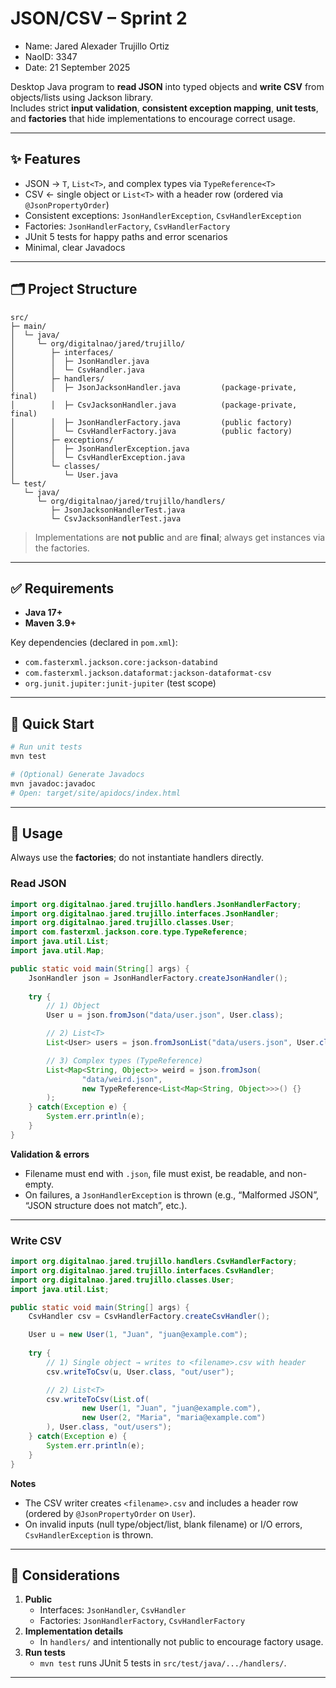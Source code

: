 # JSON/CSV – Sprint 2

- Name: Jared Alexader Trujillo Ortiz
- NaoID: 3347
- Date: 21 September 2025

Desktop Java program to **read JSON** into typed objects and **write CSV** from objects/lists using Jackson library.  
Includes strict **input validation**, **consistent exception mapping**, **unit tests**, and **factories** that hide implementations to encourage correct usage.

---

## ✨ Features

- JSON → `T`, `List<T>`, and complex types via `TypeReference<T>`
- CSV ← single object or `List<T>` with a header row (ordered via `@JsonPropertyOrder`)
- Consistent exceptions: `JsonHandlerException`, `CsvHandlerException`
- Factories: `JsonHandlerFactory`, `CsvHandlerFactory` 
- JUnit 5 tests for happy paths and error scenarios
- Minimal, clear Javadocs

---

## 🗂️ Project Structure

```
src/
├─ main/
│  └─ java/
│     └─ org/digitalnao/jared/trujillo/
│        ├─ interfaces/
│        │  ├─ JsonHandler.java
│        │  └─ CsvHandler.java
│        ├─ handlers/
│        │  ├─ JsonJacksonHandler.java         (package-private, final)
│        │  ├─ CsvJacksonHandler.java          (package-private, final)
│        │  ├─ JsonHandlerFactory.java         (public factory)
│        │  └─ CsvHandlerFactory.java          (public factory)
│        ├─ exceptions/
│        │  ├─ JsonHandlerException.java
│        │  └─ CsvHandlerException.java
│        └─ classes/
│           └─ User.java
└─ test/
   └─ java/
      └─ org/digitalnao/jared/trujillo/handlers/
         ├─ JsonJacksonHandlerTest.java
         └─ CsvJacksonHandlerTest.java
```

> Implementations are **not public** and are **final**; always get instances via the factories.

---

## ✅ Requirements

- **Java 17+**
- **Maven 3.9+**

Key dependencies (declared in `pom.xml`):
- `com.fasterxml.jackson.core:jackson-databind`
- `com.fasterxml.jackson.dataformat:jackson-dataformat-csv`
- `org.junit.jupiter:junit-jupiter` (test scope)

---

## 🚀 Quick Start

```bash
# Run unit tests
mvn test

# (Optional) Generate Javadocs
mvn javadoc:javadoc
# Open: target/site/apidocs/index.html
```

---

## 🔧 Usage

Always use the **factories**; do not instantiate handlers directly.

### Read JSON

```java
import org.digitalnao.jared.trujillo.handlers.JsonHandlerFactory;
import org.digitalnao.jared.trujillo.interfaces.JsonHandler;
import org.digitalnao.jared.trujillo.classes.User;
import com.fasterxml.jackson.core.type.TypeReference;
import java.util.List;
import java.util.Map;

public static void main(String[] args) {
    JsonHandler json = JsonHandlerFactory.createJsonHandler();
    
    try {
        // 1) Object
        User u = json.fromJson("data/user.json", User.class);

        // 2) List<T>
        List<User> users = json.fromJsonList("data/users.json", User.class);

        // 3) Complex types (TypeReference)
        List<Map<String, Object>> weird = json.fromJson(
                "data/weird.json",
                new TypeReference<List<Map<String, Object>>>() {}
        );
    } catch(Exception e) {
        System.err.println(e);
    }
}
```

**Validation & errors**  
- Filename must end with `.json`, file must exist, be readable, and non-empty.  
- On failures, a `JsonHandlerException` is thrown (e.g., “Malformed JSON”, “JSON structure does not match”, etc.).

---

### Write CSV

```java
import org.digitalnao.jared.trujillo.handlers.CsvHandlerFactory;
import org.digitalnao.jared.trujillo.interfaces.CsvHandler;
import org.digitalnao.jared.trujillo.classes.User;
import java.util.List;

public static void main(String[] args) {
    CsvHandler csv = CsvHandlerFactory.createCsvHandler();

    User u = new User(1, "Juan", "juan@example.com");
    
    try {
        // 1) Single object → writes to <filename>.csv with header
        csv.writeToCsv(u, User.class, "out/user");

        // 2) List<T>
        csv.writeToCsv(List.of(
                new User(1, "Juan", "juan@example.com"),
                new User(2, "Maria", "maria@example.com")
        ), User.class, "out/users");
    } catch(Exception e) {
        System.err.println(e);
    }  
}

```

**Notes**  
- The CSV writer creates `<filename>.csv` and includes a header row (ordered by `@JsonPropertyOrder` on `User`).  
- On invalid inputs (null type/object/list, blank filename) or I/O errors, `CsvHandlerException` is thrown.

---

## 🧪 Considerations

1. **Public**  
   - Interfaces: `JsonHandler`, `CsvHandler`  
   - Factories: `JsonHandlerFactory`, `CsvHandlerFactory`
2. **Implementation details**  
   - In `handlers/` and intentionally not public to encourage factory usage.  
3. **Run tests**  
   - `mvn test` runs JUnit 5 tests in `src/test/java/.../handlers/`.

---

